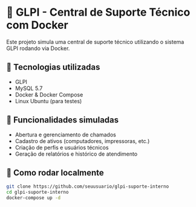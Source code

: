 # 📡 GLPI - Central de Suporte Técnico com Docker

Este projeto simula uma central de suporte técnico utilizando o sistema GLPI rodando via Docker.

## 🧰 Tecnologias utilizadas
- GLPI
- MySQL 5.7
- Docker & Docker Compose
- Linux Ubuntu (para testes)

## 🎯 Funcionalidades simuladas
- Abertura e gerenciamento de chamados
- Cadastro de ativos (computadores, impressoras, etc.)
- Criação de perfis e usuários técnicos
- Geração de relatórios e histórico de atendimento

## 🚀 Como rodar localmente
```bash
git clone https://github.com/seuusuario/glpi-suporte-interno
cd glpi-suporte-interno
docker-compose up -d
